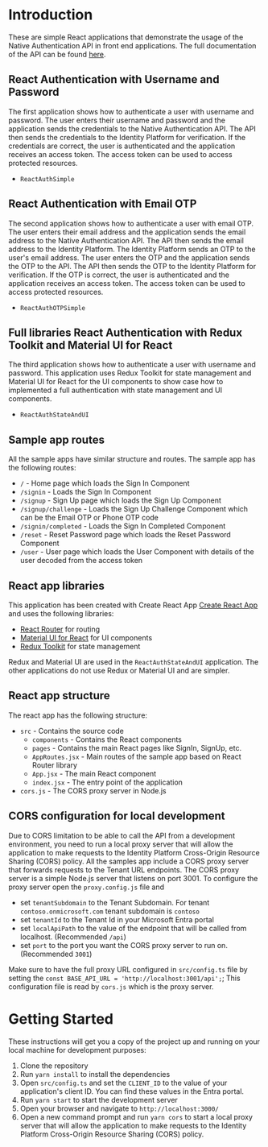 # Introduction 
These are simple React applications that demonstrate the usage of the Native Authentication API in front end applications.
The full documentation of the API can be found [here](https://learn.microsoft.com/en-us/entra/identity-platform/reference-native-authentication-api?tabs=emailOtp#sign-in-api-reference).

## React Authentication with Username and Password
The first application shows how to authenticate a user with username and password. The user enters their username and password and the application sends the credentials to the Native Authentication API. The API then sends the credentials to the Identity Platform for verification. If the credentials are correct, the user is authenticated and the application receives an access token. The access token can be used to access protected resources.
- `ReactAuthSimple`

## React Authentication with Email OTP
The second application shows how to authenticate a user with email OTP. The user enters their email address and the application sends the email address to the Native Authentication API. The API then sends the email address to the Identity Platform. The Identity Platform sends an OTP to the user's email address. The user enters the OTP and the application sends the OTP to the API. The API then sends the OTP to the Identity Platform for verification. If the OTP is correct, the user is authenticated and the application receives an access token. The access token can be used to access protected resources.
- `ReactAuthOTPSimple`

## Full libraries React Authentication with Redux Toolkit and Material UI for React
The third application shows how to authenticate a user with username and password. This application uses Redux Toolkit for state management and Material UI for React for the UI components to show case how to implemented a full authentication with state management and UI components.
- `ReactAuthStateAndUI`


## Sample app routes
All the sample apps have similar structure and routes.
The sample app has the following routes:
- `/` - Home page which loads the Sign In Component
- `/signin` - Loads the Sign In Component
- `/signup` - Sign Up page which loads the Sign Up Component
- `/signup/challenge` - Loads the Sign Up Challenge Component which can be the Email OTP or Phone OTP code
- `/signin/completed` - Loads the Sign In Completed Component
- `/reset` - Reset Password page which loads the Reset Password Component
- `/user` - User page which loads the User Component with details of the user decoded from the access token

## React app libraries
This application has been created with Create React App [Create React App](https://create-react-app.dev/) and uses the following libraries:
- [React Router](https://reactrouter.com/) for routing
- [Material UI for React](https://mui.com/) for UI components
- [Redux Toolkit](https://redux-toolkit.js.org/) for state management

Redux and Material UI are used in the `ReactAuthStateAndUI` application. The other applications do not use Redux or Material UI and are simpler.


## React app structure
The react app has the following structure:
- `src` - Contains the source code
  - `components` - Contains the React components
  - `pages` - Contains the main React pages like SignIn, SignUp, etc.
  - `AppRoutes.jsx` - Main routes of the sample app based on React Router library
  - `App.jsx` - The main React component
  - `index.jsx` - The entry point of the application
- `cors.js` - The CORS proxy server in Node.js

## CORS configuration for local development
Due to CORS limitation to be able to call the API from a development environment, you need to run a local proxy server that will allow the application to make requests to the Identity Platform Cross-Origin Resource Sharing (CORS) policy.
All the samples app include a CORS proxy server that forwards requests to the Tenant URL endpoints. The CORS proxy server is a simple Node.js server that listens on port 3001. 
To configure the proxy server open the `proxy.config.js` file and 
- set `tenantSubdomain` to the Tenant Subdomain. For tenant `contoso.onmicrosoft.com` tenant subdomain is `contoso`
- set `tenantId` to the Tenant Id in your Microsoft Entra portal
- set `localApiPath` to the value of the endpoint that will be called from localhost. (Recommended `/api`)
- set `port` to the port you want the CORS proxy server to run on. (Recommended `3001`)

Make sure to have the full proxy URL configured in `src/config.ts` file by setting the `const BASE_API_URL = 'http://localhost:3001/api';`;
This configuration file is read by `cors.js` which is the proxy server.

# Getting Started
These instructions will get you a copy of the project up and running on your local machine for development purposes:

1. Clone the repository
2. Run `yarn install` to install the dependencies
3. Open `src/config.ts` and set the `CLIENT_ID` to the value of your application's client ID. You can find these values in the Entra portal.
3. Run `yarn start` to start the development server
4. Open your browser and navigate to `http://localhost:3000/`
5. Open a new command prompt and run `yarn cors` to start a local proxy server that will allow the application to make requests to the Identity Platform Cross-Origin Resource Sharing (CORS) policy.